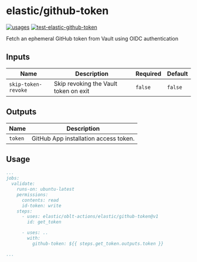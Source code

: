 # <!--name-->elastic/github-token<!--/name-->

[![usages](https://img.shields.io/badge/usages-white?logo=githubactions&logoColor=blue)](https://github.com/search?q=elastic%2Foblt-actions%2Felastic%2Fgithub-token+%28path%3A.github%2Fworkflows+OR+path%3A**%2Faction.yml+OR+path%3A**%2Faction.yaml%29&type=code)
[![test-elastic-github-token](https://github.com/elastic/oblt-actions/actions/workflows/test-elastic-github-token.yml/badge.svg?branch=main)](https://github.com/elastic/oblt-actions/actions/workflows/test-elastic-github-token.yml)

<!--description-->
Fetch an ephemeral GitHub token from Vault using OIDC authentication
<!--/description-->

## Inputs
<!--inputs-->
| Name                | Description                           | Required | Default |
|---------------------|---------------------------------------|----------|---------|
| `skip-token-revoke` | Skip revoking the Vault token on exit | `false`  | `false` |
<!--/inputs-->

## Outputs

<!--outputs-->
| Name    | Description                           |
|---------|---------------------------------------|
| `token` | GitHub App installation access token. |
<!--/outputs-->

## Usage

<!--usage action="elastic/oblt-actions/**" version="env:VERSION"-->
```yaml
...
jobs:
  validate:
    runs-on: ubuntu-latest
    permissions:
      contents: read
      id-token: write
    steps:
      - uses: elastic/oblt-actions/elastic/github-token@v1
        id: get_token

      - uses: ..
        with:
          github-token: ${{ steps.get_token.outputs.token }}

...
```
<!--/usage-->
